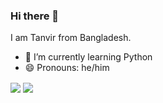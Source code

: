 ### Hi there 👋
I am Tanvir from Bangladesh.
- 🌱 I’m currently learning Python
- 😄 Pronouns: he/him

<img align="center" src="https://github-readme-stats.vercel.app/api?username=zktanvir&show_icons=true&theme=dracula">

<img align="center" src="https://github-readme-stats.vercel.app/api/top-langs/?username=zktanvir&layout=compact&theme=dracula">
